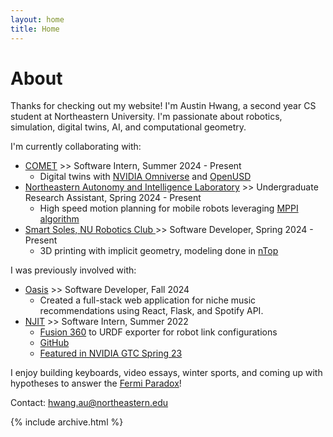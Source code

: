 ```yaml
---
layout: home
title: Home
---
```


# About

Thanks for checking out my website! I'm Austin Hwang, a second year CS student at Northeastern University. I'm passionate about robotics, simulation, digital twins, AI, and computational geometry.

I'm currently collaborating with:
- [COMET](https://www.njii.com/comet-project/) >> Software Intern, Summer 2024 - Present
    - Digital twins with [NVIDIA Omniverse](https://developer.nvidia.com/omniverse) and [OpenUSD](https://openusd.org/release/intro.html)
- [Northeastern Autonomy and Intelligence Laboratory](https://neu-autonomy.github.io/lab_website/) >> Undergraduate Research Assistant, Spring 2024 - Present
    - High speed motion planning for mobile robots leveraging [MPPI algorithm](https://docs.nav2.org/configuration/packages/configuring-mppic.html?highlight=mppi)
- [Smart Soles, NU Robotics Club ](https://coe.northeastern.edu/orgs/northeastern-robotics/) >> Software Developer, Spring 2024 - Present
    - 3D printing with implicit geometry, modeling done in [nTop](https://www.ntop.com/)

I was previously involved with:
- [Oasis](https://oasisneu.com/) >> Software Developer, Fall 2024
    - Created a full-stack web application for niche music recommendations using React, Flask, and Spotify API.
- [NJIT](https://www.njit.edu/) >> Software Intern, Summer 2022
    - [Fusion 360](https://www.autodesk.com/products/fusion-360/) to URDF exporter for robot link configurations
    - [GitHub](https://github.com/cadop/fusion360descriptor)
    - [Featured in NVIDIA GTC Spring 23](https://www.nvidia.com/en-us/on-demand/session/gtcspring23-se52203/?start=3780)


I enjoy building keyboards, video essays, winter sports, and coming up with hypotheses to answer the [Fermi Paradox](https://en.wikipedia.org/wiki/Fermi_paradox)!

<!-- [Click here](cv) to see my full CV, and [here](assets/files/cv.pdf) to download a print version. WIP -->

Contact: hwang.au@northeastern.edu


{% include archive.html %}

